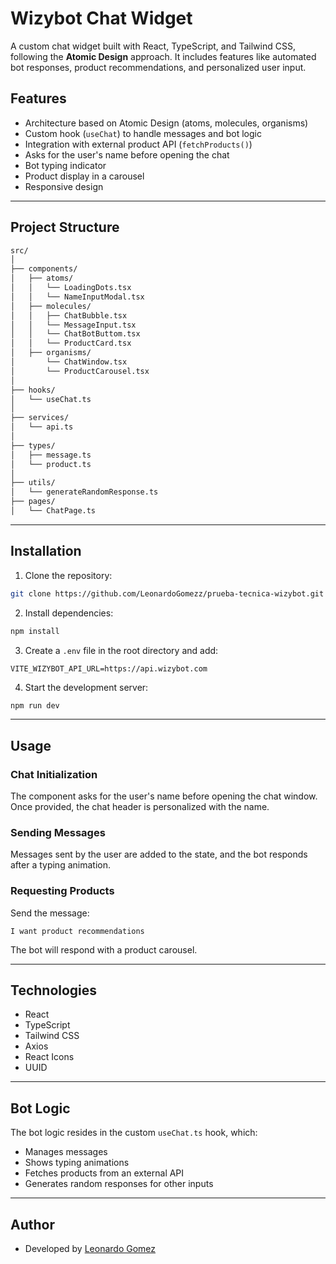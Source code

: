 # Wizybot Chat Widget

A custom chat widget built with React, TypeScript, and Tailwind CSS, following the **Atomic Design** approach. It includes features like automated bot responses, product recommendations, and personalized user input.

## Features

- Architecture based on Atomic Design (atoms, molecules, organisms)
- Custom hook (`useChat`) to handle messages and bot logic
- Integration with external product API (`fetchProducts()`)
- Asks for the user's name before opening the chat
- Bot typing indicator
- Product display in a carousel
- Responsive design

---

## Project Structure

```bash
src/
│
├── components/
│   ├── atoms/
│   │   └── LoadingDots.tsx
│   │   └── NameInputModal.tsx  
│   ├── molecules/
│   │   ├── ChatBubble.tsx
│   │   └── MessageInput.tsx
│   │   └── ChatBotButtom.tsx
│   │   └── ProductCard.tsx
│   ├── organisms/
│       └── ChatWindow.tsx
│       └── ProductCarousel.tsx
│   
├── hooks/
│   └── useChat.ts
│
├── services/
│   └── api.ts
│
├── types/
│   ├── message.ts
│   └── product.ts
│
├── utils/
│   └── generateRandomResponse.ts
├── pages/
│   └── ChatPage.ts
```

---

## Installation

1. Clone the repository:

```bash
git clone https://github.com/LeonardoGomezz/prueba-tecnica-wizybot.git
```

2. Install dependencies:

```bash
npm install
```

3. Create a `.env` file in the root directory and add:

```env
VITE_WIZYBOT_API_URL=https://api.wizybot.com
```

4. Start the development server:

```bash
npm run dev
```

---

## Usage

### Chat Initialization

The component asks for the user's name before opening the chat window. Once provided, the chat header is personalized with the name.

### Sending Messages

Messages sent by the user are added to the state, and the bot responds after a typing animation.

### Requesting Products

Send the message:

```
I want product recommendations
```

The bot will respond with a product carousel.

---

## Technologies

- React
- TypeScript
- Tailwind CSS
- Axios
- React Icons
- UUID

---

## Bot Logic

The bot logic resides in the custom `useChat.ts` hook, which:

- Manages messages
- Shows typing animations
- Fetches products from an external API
- Generates random responses for other inputs

---

## Author

- Developed by [Leonardo Gomez](https://portafolio-leonardogomez.netlify.app/es/)
